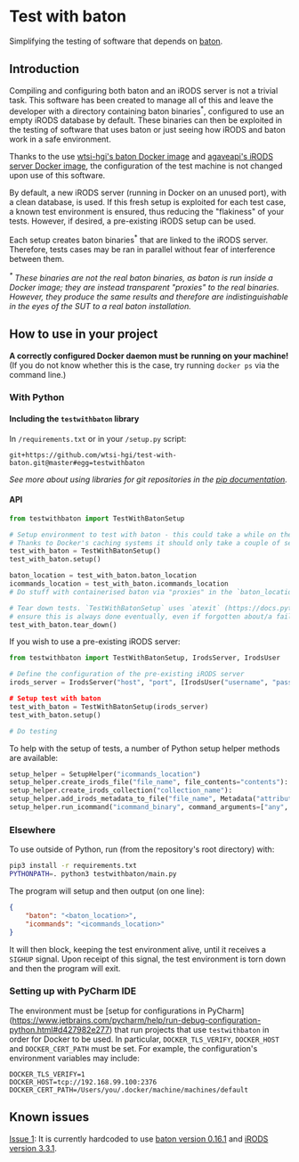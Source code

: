 # Test with baton
Simplifying the testing of software that depends on [baton](https://github.com/wtsi-npg/baton).


## Introduction
Compiling and configuring both baton and an iRODS server is not a trivial task. This software has been created to manage
all of this and leave the developer with a directory containing baton binaries<sup>*</sup>, configured to use an empty
iRODS database by default. These binaries can then be exploited in the testing of software that uses baton or just
seeing how iRODS and baton work in a safe environment.

Thanks to the use [wtsi-hgi's baton Docker image](https://github.com/wtsi-hgi/docker-baton) and
[agaveapi's iRODS server Docker image](https://hub.docker.com/r/agaveapi/irods/), the configuration of the test machine
is not changed upon use of this software. 

By default, a new iRODS server (running in Docker on an unused port), with a clean database, is used. If this fresh
setup is exploited for each test case, a known test environment is ensured, thus reducing the "flakiness" of your tests.
However, if desired, a pre-existing iRODS setup can be used.

Each setup creates baton binaries<sup>*</sup> that are linked to the iRODS server. Therefore, tests cases may be ran in
parallel without fear of interference between them.

<i><sup>*</sup> These binaries are not the real baton binaries, as baton is run inside a Docker image; they are instead
transparent "proxies" to the real binaries. However, they produce the same results and therefore are indistinguishable
in the eyes of the SUT to a real baton installation.</i>


## How to use in your project
**A correctly configured Docker daemon must be running on your machine!**
(If you do not know whether this is the case, try running `docker ps` via the command line.)


### With Python
#### Including the `testwithbaton` library
In ``/requirements.txt`` or in your ``/setup.py`` script:
```
git+https://github.com/wtsi-hgi/test-with-baton.git@master#egg=testwithbaton
```
*See more about using libraries for git repositories in the 
[pip documentation](https://pip.readthedocs.org/en/1.1/requirements.html#git).*

#### API
```python
from testwithbaton import TestWithBatonSetup

# Setup environment to test with baton - this could take a while on the first run (anticipate more than 2 minutes)!
# Thanks to Docker's caching systems it should only take a couple of seconds after the first run
test_with_baton = TestWithBatonSetup()
test_with_baton.setup()

baton_location = test_with_baton.baton_location
icommands_location = test_with_baton.icommands_location
# Do stuff with containerised baton via "proxies" in the `baton_location` directory. Can also use icommands

# Tear down tests. `TestWithBatonSetup` uses `atexit` (https://docs.python.org/3/library/atexit.html) in the attempt to
# ensure this is always done eventually, even if forgotten about/a failure occurs
test_with_baton.tear_down()
```

If you wish to use a pre-existing iRODS server:
```python
from testwithbaton import TestWithBatonSetup, IrodsServer, IrodsUser

# Define the configuration of the pre-existing iRODS server
irods_server = IrodsServer("host", "port", [IrodsUser("username", "password", "zone)])

# Setup test with baton
test_with_baton = TestWithBatonSetup(irods_server)
test_with_baton.setup()

# Do testing
```

To help with the setup of tests, a number of Python setup helper methods are available:
```python
setup_helper = SetupHelper("icommands_location")
setup_helper.create_irods_file("file_name", file_contents="contents"):
setup_helper.create_irods_collection("collection_name"):
setup_helper.add_irods_metadata_to_file("file_name", Metadata("attribute", "value"):
setup_helper.run_icommand("icommand_binary", command_arguments=["any", "arguments"], error_if_stdout=False)
```


### Elsewhere
To use outside of Python, run (from the repository's root directory) with:
```bash
pip3 install -r requirements.txt
PYTHONPATH=. python3 testwithbaton/main.py
``` 

The program will setup and then output (on one line):
```json
{
    "baton": "<baton_location>",
    "icommands": "<icommands_location>"
}
```

It will then block, keeping the test environment alive, until it receives a `SIGHUP` signal. Upon receipt of this
signal, the test environment is torn down and then the program will exit.


### Setting up with PyCharm IDE
The environment must be [setup for configurations in PyCharm]
(https://www.jetbrains.com/pycharm/help/run-debug-configuration-python.html#d427982e277) that run projects that use
`testwithbaton` in order for Docker to be used. In particular, `DOCKER_TLS_VERIFY`, `DOCKER_HOST` and `DOCKER_CERT_PATH`
must be set. For example, the configuration's environment variables may include:
```
DOCKER_TLS_VERIFY=1
DOCKER_HOST=tcp://192.168.99.100:2376
DOCKER_CERT_PATH=/Users/you/.docker/machine/machines/default
```


## Known issues
[Issue 1](https://github.com/wtsi-hgi/test-with-baton/issues/1): It is currently hardcoded to use
[baton version 0.16.1](https://github.com/wtsi-npg/baton/tree/release-0.16.1) and
[iRODS version 3.3.1](https://github.com/irods/irods-legacy).
